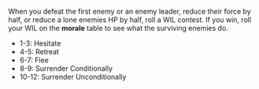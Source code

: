 When you defeat the first enemy or an enemy leader, reduce their force by half, or reduce a lone enemies HP by half, roll a WIL contest. If you win, roll your WIL on the **morale** table to see what the surviving enemies do.

- 1-3: Hesitate
- 4-5: Retreat
- 6-7: Flee
- 8-9: Surrender Conditionally
- 10-12: Surrender Unconditionally